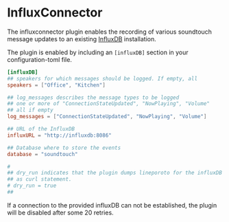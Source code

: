 # InfluxConnector

The influxconnector plugin enables the recording of various soundtouch message updates
to an existing [InfluxDB](https://www.influxdata.com) installation.

The plugin is enabled by including an `[influxDB]` section in your
configuration-toml file.

```toml
[influxDB]
## speakers for which messages should be logged. If empty, all 
speakers = ["Office", "Kitchen"]

## log_messages describes the message types to be logged
## one or more of "ConnectionStateUpdated", "NowPlaying", "Volume"
## all if empty
log_messages = ["ConnectionStateUpdated", "NowPlaying", "Volume"] 

## URL of the InfluxDB
influxURL = "http://influxdb:8086"

## Database where to store the events
database = "soundtouch"

#
## dry_run indicates that the plugin dumps lineporoto for the influxDB conncetion
## as curl statement. 
# dry_run = true
## 
```

If a connection to the provided influxDB can not be established, the plugin will be disabled after some 20 retries.
